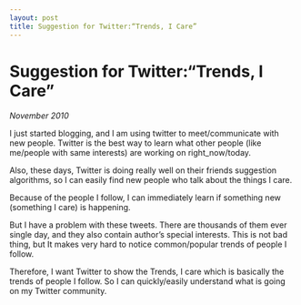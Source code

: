 ```yaml
---
layout: post 
title: Suggestion for Twitter:“Trends, I Care”
---
```


# Suggestion for Twitter:“Trends, I Care”

_November 2010_

I just started blogging, and I am using twitter to meet/communicate with
new people. Twitter is the best way to learn what other people (like
me/people with same interests) are working on right_now/today.

Also, these days, Twitter is doing really well on their friends suggestion
algorithms, so I can easily find new people who talk about the things I
care.

Because of the people I follow, I can immediately learn if something new
(something I care) is happening. 

But I have a problem with these tweets. There are thousands of them ever
single day, and they also contain author’s special interests. This is not
bad thing, but It makes very hard to notice common/popular trends of people
I follow.

Therefore, I want Twitter to show the Trends, I care which is basically the
trends of people I follow. So I can quickly/easily understand what is going
on my Twitter community. 
